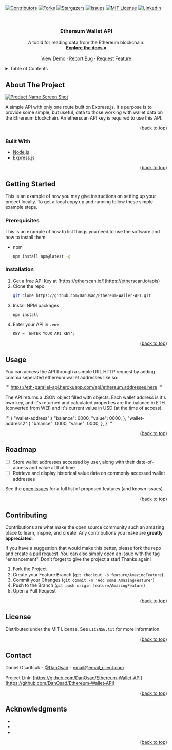 <div id="top"></div>
<!--
*** Thanks for checking out the Best-README-Template. If you have a suggestion
*** that would make this better, please fork the repo and create a pull request
*** or simply open an issue with the tag "enhancement".
*** Don't forget to give the project a star!
*** Thanks again! Now go create something AMAZING! :D
-->



<!-- PROJECT SHIELDS -->
<!--
*** I'm using markdown "reference style" links for readability.
*** Reference links are enclosed in brackets [ ] instead of parentheses ( ).
*** See the bottom of this document for the declaration of the reference variables
*** for contributors-url, forks-url, etc. This is an optional, concise syntax you may use.
*** https://www.markdownguide.org/basic-syntax/#reference-style-links
-->
[![Contributors][contributors-shield]][contributors-url]
[![Forks][forks-shield]][forks-url]
[![Stargazers][stars-shield]][stars-url]
[![Issues][issues-shield]][issues-url]
[![MIT License][license-shield]][license-url]
[![LinkedIn][linkedin-shield]][linkedin-url]



<!-- PROJECT LOGO -->
<br />
<div align="center">
  <!-- <a href="https://github.com/DanOsad/Ethereum-Wallet-API">
    <img src="images/logo.png" alt="Logo" width="80" height="80">
  </a> -->

<h3 align="center">Ethereum Wallet API</h3>

  <p align="center">
    A toold for reading data from the Ethereum blockchain.
    <br />
    <a href="https://github.com/DanOsad/Ethereum-Wallet-API"><strong>Explore the docs »</strong></a>
    <br />
    <br />
    <a href="http://eth.osadtsuk.com/">View Demo</a>
    ·
    <a href="https://github.com/DanOsad/Ethereum-Wallet-API/issues">Report Bug</a>
    ·
    <a href="https://github.com/DanOsad/Ethereum-Wallet-API/issues">Request Feature</a>
  </p>
</div>



<!-- TABLE OF CONTENTS -->
<details>
  <summary>Table of Contents</summary>
  <ol>
    <li>
      <a href="#about-the-project">About The Project</a>
      <ul>
        <li><a href="#built-with">Built With</a></li>
      </ul>
    </li>
    <li>
      <a href="#getting-started">Getting Started</a>
      <ul>
        <li><a href="#prerequisites">Prerequisites</a></li>
        <li><a href="#installation">Installation</a></li>
      </ul>
    </li>
    <li><a href="#usage">Usage</a></li>
    <li><a href="#roadmap">Roadmap</a></li>
    <li><a href="#contributing">Contributing</a></li>
    <li><a href="#license">License</a></li>
    <li><a href="#contact">Contact</a></li>
    <li><a href="#acknowledgments">Acknowledgments</a></li>
  </ol>
</details>



<!-- ABOUT THE PROJECT -->
## About The Project

[![Product Name Screen Shot][product-screenshot]](https://example.com)

A simple API with only one route built on Express.js. It's purpose is to provide some simple, but useful, data to those working with wallet data on the Ethereum blockchain. An etherscan API key is required to use this API.

<p align="right">(<a href="#top">back to top</a>)</p>



### Built With

* [Node.js](https://nodejs.org/)
* [Express.js](https://expressjs.com/)

<p align="right">(<a href="#top">back to top</a>)</p>



<!-- GETTING STARTED -->
## Getting Started

This is an example of how you may give instructions on setting up your project locally.
To get a local copy up and running follow these simple example steps.

### Prerequisites

This is an example of how to list things you need to use the software and how to install them.
* npm
  ```sh
  npm install npm@latest -g
  ```

### Installation

1. Get a free API Key at [https://etherscan.io/](https://etherscan.io/apis)
2. Clone the repo
   ```sh
   git clone https://github.com/DanOsad/Ethereum-Waller-API.git
   ```
3. Install NPM packages
   ```sh
   npm install
   ```
4. Enter your API in `.env`
   ```
   KEY = 'ENTER YOUR API KEY';
   ```

<p align="right">(<a href="#top">back to top</a>)</p>



<!-- USAGE EXAMPLES -->
## Usage

You can access the API through a simple URL HTTP request by adding comma seperated ethereum wallet addresses like so:

'''
https://eth-parallel-api.herokuapp.com/api/ethereum,addresses,here
'''

The API returns a JSON object filled with objects. Each wallet address is it's own key, and it's returned and calculated properties are the balance in ETH (converted from WEI) and it's current value in USD (at the time of access).

'''
{
    "wallet-address":{
        "balance": 0000,
        "value": 0000,
    },
    "wallet-address2":{
        "balance": 0000,
        "value": 0000,
    },
}
'''

<p align="right">(<a href="#top">back to top</a>)</p>



<!-- ROADMAP -->
## Roadmap

- [ ] Store wallet addresses accessed by user, along with their date-of-access and value at that time
- [ ] Retrieve and display historical value data on commonly accessed wallet addresses

See the [open issues](https://github.com/github_username/repo_name/issues) for a full list of proposed features (and known issues).

<p align="right">(<a href="#top">back to top</a>)</p>



<!-- CONTRIBUTING -->
## Contributing

Contributions are what make the open source community such an amazing place to learn, inspire, and create. Any contributions you make are **greatly appreciated**.

If you have a suggestion that would make this better, please fork the repo and create a pull request. You can also simply open an issue with the tag "enhancement".
Don't forget to give the project a star! Thanks again!

1. Fork the Project
2. Create your Feature Branch (`git checkout -b feature/AmazingFeature`)
3. Commit your Changes (`git commit -m 'Add some AmazingFeature'`)
4. Push to the Branch (`git push origin feature/AmazingFeature`)
5. Open a Pull Request

<p align="right">(<a href="#top">back to top</a>)</p>



<!-- LICENSE -->
## License

Distributed under the MIT License. See `LICENSE.txt` for more information.

<p align="right">(<a href="#top">back to top</a>)</p>



<!-- CONTACT -->
## Contact

Daniel Osadtsuk - [@DanOsad](https://twitter.com/DanOsad) - email@email_client.com

Project Link: [https://github.com/DanOsad/Ethereum-Wallet-API](https://github.com/DanOsad/Ethereum-Wallet-API)

<p align="right">(<a href="#top">back to top</a>)</p>



<!-- ACKNOWLEDGMENTS -->
## Acknowledgments

* []()
* []()
* []()

<p align="right">(<a href="#top">back to top</a>)</p>



<!-- MARKDOWN LINKS & IMAGES -->
<!-- https://www.markdownguide.org/basic-syntax/#reference-style-links -->
[contributors-shield]: https://img.shields.io/github/contributors/DanOsad/Ethereum-Wallet-API.svg?style=for-the-badge
[contributors-url]: https://github.com/DanOsad/Ethereum-Wallet-API/graphs/contributors
[forks-shield]: https://img.shields.io/github/forks/DanOsad/Ethereum-Wallet-API.svg?style=for-the-badge
[forks-url]: https://github.com/DanOsad/Ethereum-Wallet-API/network/members
[stars-shield]: https://img.shields.io/github/stars/DanOsad/Ethereum-Wallet-API.svg?style=for-the-badge
[stars-url]: https://github.com/DanOsad/Ethereum-Wallet-API/stargazers
[issues-shield]: https://img.shields.io/github/issues/DanOsad/Ethereum-Wallet-API.svg?style=for-the-badge
[issues-url]: https://github.com/DanOsad/Ethereum-Wallet-API/issues
[license-shield]: https://img.shields.io/github/license/DanOsad/Ethereum-Wallet-API.svg?style=for-the-badge
[license-url]: https://github.com/DanOsad/Ethereum-Wallet-API/blob/master/LICENSE.txt
[linkedin-shield]: https://img.shields.io/badge/-LinkedIn-black.svg?style=for-the-badge&logo=linkedin&colorB=555
[linkedin-url]: https://www.linkedin.com/in/dan-osadtsuk/
[product-screenshot]: https://i.imgur.com/2cVm51F.png